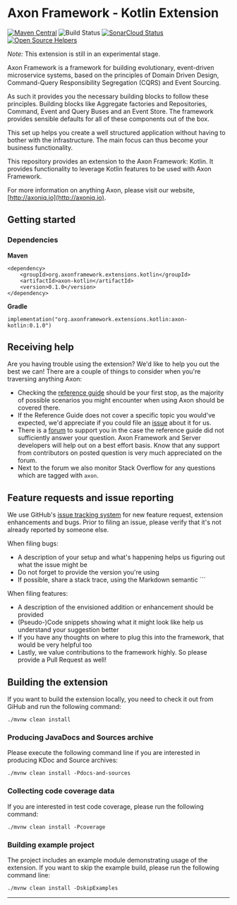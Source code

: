 # Axon Framework - Kotlin Extension
[![Maven Central](https://maven-badges.herokuapp.com/maven-central/org.axonframework.extensions.kotlin/axon-kotlin/badge.svg)](https://maven-badges.herokuapp.com/maven-central/org.axonframework.extensions.kotlin/axon-kotlin)
![Build Status](https://github.com/AxonFramework/extension-kotlin/workflows/Kotlin%20Extension/badge.svg?branch=master)
[![SonarCloud Status](https://sonarcloud.io/api/project_badges/measure?project=AxonFramework_extension-kotlin&metric=alert_status)](https://sonarcloud.io/dashboard?id=AxonFramework_extension-kotlin)
[![Open Source Helpers](https://www.codetriage.com/axonframework/extension-kotlin/badges/users.svg)](https://www.codetriage.com/axonframework/extension-kotlin)

_Note:_ This extension is still in an experimental stage.

Axon Framework is a framework for building evolutionary, event-driven microservice systems,
 based on the principles of Domain Driven Design, Command-Query Responsibility Segregation (CQRS) and Event Sourcing.

As such it provides you the necessary building blocks to follow these principles. 
Building blocks like Aggregate factories and Repositories, Command, Event and Query Buses and an Event Store.
The framework provides sensible defaults for all of these components out of the box.

This set up helps you create a well structured application without having to bother with the infrastructure.
The main focus can thus become your business functionality.

This repository provides an extension to the Axon Framework: Kotlin. It provides functionality to leverage Kotlin features to be used with Axon Framework.

For more information on anything Axon, please visit our website, [http://axoniq.io](http://axoniq.io).

## Getting started

### Dependencies

**Maven**

```
<dependency>
    <groupId>org.axonframework.extensions.kotlin</groupId>
    <artifactId>axon-kotlin</artifactId>
    <version>0.1.0</version>
</dependency>
```

**Gradle**

```
implementation("org.axonframework.extensions.kotlin:axon-kotlin:0.1.0")
```



## Receiving help

Are you having trouble using the extension? 
We'd like to help you out the best we can!
There are a couple of things to consider when you're traversing anything Axon:

* Checking the [reference guide](https://docs.axoniq.io/reference-guide/extensions/kotlin) should be your first stop,
 as the majority of possible scenarios you might encounter when using Axon should be covered there.
* If the Reference Guide does not cover a specific topic you would've expected,
 we'd appreciate if you could file an [issue](https://github.com/AxonIQ/reference-guide/issues) about it for us. 
* There is a [forum](https://discuss.axoniq.io/) to support you in the case the reference guide did not sufficiently answer your question.
Axon Framework and Server developers will help out on a best effort basis.
Know that any support from contributors on posted question is very much appreciated on the forum.
* Next to the forum we also monitor Stack Overflow for any questions which are tagged with `axon`.

## Feature requests and issue reporting

We use GitHub's [issue tracking system](https://github.com/AxonFramework/extension-kotlin/issues) for new feature 
request, extension enhancements and bugs. 
Prior to filing an issue, please verify that it's not already reported by someone else.

When filing bugs:
* A description of your setup and what's happening helps us figuring out what the issue might be
* Do not forget to provide the version you're using
* If possible, share a stack trace, using the Markdown semantic ```

When filing features:
* A description of the envisioned addition or enhancement should be provided
* (Pseudo-)Code snippets showing what it might look like help us understand your suggestion better 
* If you have any thoughts on where to plug this into the framework, that would be very helpful too
* Lastly, we value contributions to the framework highly. So please provide a Pull Request as well!
 
## Building the extension

If you want to build the extension locally, you need to check it out from GiHub and run the following command:

    ./mvnw clean install
    
### Producing JavaDocs and Sources archive

Please execute the following command line if you are interested in producing KDoc and Source archives:

    ./mvnw clean install -Pdocs-and-sources
    
### Collecting code coverage data

If you are interested in test code coverage, please run the following command:

    ./mvnw clean install -Pcoverage

### Building example project

The project includes an example module demonstrating usage of the extension. If you want to skip the example
build, please run the following command line: 

    ./mvnw clean install -DskipExamples
 
---
